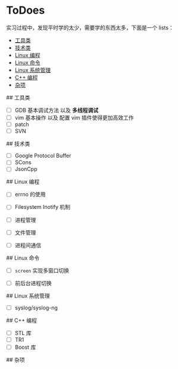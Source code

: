 ToDoes
======

实习过程中，发现平时学的太少，需要学的东西太多，下面是一个 lists：

* [工具类](#tools)
* [技术类](#tech)
* [Linux 编程](#linux_program)
* [Linux 命令](#linux_cmd)
* [Linux 系统管理](#linux_sys)
* [C++ 编程](#cpp_program)
* [杂项](#miscellaneous)


<a name="tools"/>
## 工具类

- [ ] GDB 基本调试方法 以及 **多线程调试**
- [ ] vim 基本操作 以及 配置 vim 插件使得更加高效工作
- [ ] patch 
- [ ] SVN

<a name="tech"/>
## 技术类

- [ ] Google Protocol Buffer
- [ ] SCons
- [ ] JsonCpp

<a name="linux_program"/>
## Linux 编程

- [ ] errno 的使用
- [ ] Filesystem Inotify 机制
- [ ] 进程管理
- [ ] 文件管理
- [ ] 进程间通信


<a name="linux_cmd"/>
## Linux 命令

- [ ] `screen` 实现多窗口切换
- [ ] 前后台进程切换


<a name="linux_sys"/>
## Linux 系统管理

- [ ] syslog/syslog-ng


<a name="cpp_program"/>
## C++ 编程

- [ ] STL 库
- [ ] TR1
- [ ] Boost 库

<a name="miscellaneous"/>
## 杂项
